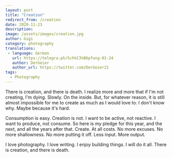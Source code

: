 ```yaml
---
layout: post
title: "Creation"
redirect_from: /creation
date: 2020-11-23
description:
image: /assets/images/creation.jpg
author: Gigi
category: photography
translations:
 - language: German
   url: https://telegra.ph/Sch%C3%B6pfung-01-24
   author: DerGeier
   author_url: https://twitter.com/DerGeier21
tags:
  - Photography
---
```


There is creation, and there is death. I realize more and more that if I'm not creating, I'm dying. Slowly. On the inside. But, for whatever reason, it is still almost impossible for me to create as much as I would love to. I don't know why. Maybe because it's hard.

Consumption is easy. Creation is not. I want to be active, not reactive. I want to produce, not consume. So here is my pledge for this year, and the next, and all the years after that. Create. At all costs. No more excuses. No more shallowness. No more putting it off. Less input. More output.

I love photography. I love writing. I enjoy building things. I will do it all. There is creation, and there is death.
